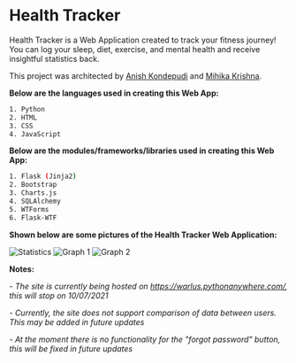 # Health Tracker

Health Tracker is a Web Application created to track your fitness journey! You can log your sleep, diet, exercise, and mental health and receive insightful statistics back.

This project was architected by [Anish Kondepudi](https://github.com/anish-kondepudi) and [Mihika Krishna](https://https://github.com/kombuchan).

__Below are the languages used in creating this Web App:__

```bash
1. Python
2. HTML
3. CSS
4. JavaScript
```

__Below are the modules/frameworks/libraries used in creating this Web App:__
```bash
1. Flask (Jinja2)
2. Bootstrap
3. Charts.js
4. SQLAlchemy
5. WTForms
6. Flask-WTF
```

__Shown below are some pictures of the Health Tracker Web Application:__

![Statistics](https://user-images.githubusercontent.com/72046642/124824464-40464e00-df27-11eb-8eb1-4bc32b5bf6a7.PNG)
![Graph 1](https://user-images.githubusercontent.com/72046642/124824474-42a8a800-df27-11eb-84c4-11de0a3eb8da.png)
![Graph 2](https://user-images.githubusercontent.com/72046642/124824478-43d9d500-df27-11eb-962a-19f55ebd3531.png)

**Notes:**

_- The site is currently being hosted on https://warlus.pythonanywhere.com/, this will stop on 10/07/2021_

_- Currently, the site does not support comparison of data between users. This may be added in future updates_

_- At the moment there is no functionality for the "forgot password" button, this will be fixed in future updates_

